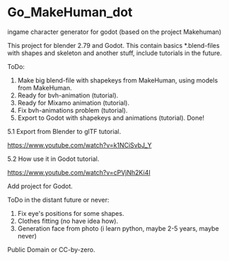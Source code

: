 # Go_MakeHuman_dot
ingame character generator for godot (based on the project Makehuman)

This project for blender 2.79 and Godot.
This contain basics *.blend-files with shapes and skeleton and another stuff, include tutorials in the future.

ToDo: 

1. Make big blend-file with shapekeys from MakeHuman, using models from MakeHuman.
2. Ready for bvh-animation (tutorial).
3. Ready for Mixamo animation (tutorial).
4. Fix bvh-animations problem (tutorial). 
5. Export to Godot with shapekeys and animations (tutorial). Done!

5.1 Export from Blender to glTF tutorial. 

https://www.youtube.com/watch?v=k1NCiSvbJ_Y

5.2 How use it in Godot tutorial.

https://www.youtube.com/watch?v=cPVjNh2Ki4I

Add project for Godot.

ToDo in the distant future or never:

1. Fix eye's positions for some shapes.
2. Clothes fitting (no have idea how).
3. Generation face from photo (i learn python, maybe 2-5 years, maybe never)

Public Domain or CC-by-zero.